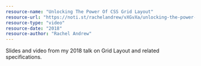 ```yaml
---
resource-name: "Unlocking The Power Of CSS Grid Layout"
resource-url: "https://noti.st/rachelandrew/vXGvXa/unlocking-the-power-of-css-grid-layout"
resource-type: "video"
resource-date: "2018"
resource-author: "Rachel Andrew"
---
```


Slides and video from my 2018 talk on Grid Layout and related specifications.
